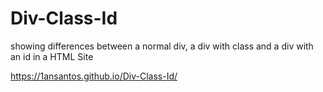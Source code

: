 # Div-Class-Id
showing differences between a normal div, a div with class and a div with an id in a HTML Site

https://1ansantos.github.io/Div-Class-Id/
